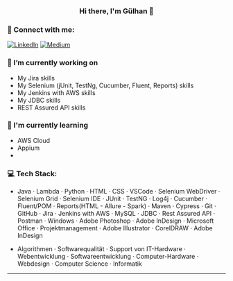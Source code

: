 <h3 align="center">
Hi there, I'm Gülhan 👋
</h3>

### 🤝 Connect with me:
[![LinkedIn](https://img.shields.io/badge/LinkedIn-%230077B5.svg?logo=linkedin&logoColor=white)](https://www.linkedin.com/in/g%C3%BClhan-tezcan-3895b5268/) [![Medium](https://img.shields.io/badge/Medium-12100E?logo=medium&logoColor=white)](https://medium.com/@Gulhante) 


### 🔭 I’m currently working on

- My Jira skills
- My Selenium (jUnit, TestNg, Cucumber, Fluent, Reports) skills
- My Jenkins with AWS skills
- My JDBC skills
- REST Assured API skills


### 🌱 I'm currently learning

- AWS Cloud
- Appium
- 

### 💻 Tech Stack:

- Java · Lambda · Python · HTML · CSS · VSCode · Selenium WebDriver · Selenium Grid · Selenium IDE · JUnit · TestNG · Log4j · Cucumber · Fluent/POM · Reports(HTML - Allure - Spark) · Maven · Cypress · Git · GitHub · Jira  · Jenkins with AWS · MySQL · JDBC · Rest Assured API · Postman · Windows · Adobe Photoshop · Adobe InDesign · Microsoft Office · Projektmanagement · Adobe Illustrator · CorelDRAW · Adobe InDesign
  
- Algorithmen · Softwarequalität · Support von IT-Hardware · Webentwicklung · Softwareentwicklung · Computer-Hardware · Webdesign · Computer Science · Informatik

<!--
![Java](https://img.shields.io/badge/java-%23ED8B00.svg?style=for-the-badge&logo=java&logoColor=white) 
![HTML5](https://img.shields.io/badge/html5-%23E34F26.svg?style=for-the-badge&logo=html5&logoColor=white) 
![C++](https://img.shields.io/badge/c++-%2300599C.svg?style=for-the-badge&logo=c%2B%2B&logoColor=white) 
![CSS3](https://img.shields.io/badge/css3-%231572B6.svg?style=for-the-badge&logo=css3&logoColor=white) 
<img src="https://img.shields.io/badge/python-3670A0?style=for-the-badge&amp;logo=python&amp;logoColor=ffdd54" alt="Python">
<img src="https://img.shields.io/badge/Apache%20Maven-C71A36?style=for-the-badge&amp;logo=Apache%20Maven&amp;logoColor=white" alt="Apache Maven">
<img src="https://img.shields.io/badge/jira-%230A0FFF.svg?style=for-the-badge&amp;logo=jira&amp;logoColor=white" alt="Jira">
<img src="https://img.shields.io/badge/Notion-%23000000.svg?style=for-the-badge&amp;logo=notion&amp;logoColor=white" alt="Notion">
![Adobe Illustrator](https://img.shields.io/badge/adobeillustrator-%23FF9A00.svg?style=for-the-badge&logo=adobeillustrator&logoColor=white) 
![Adobe InDesign](https://img.shields.io/badge/Adobe%20InDesign-49021F?style=for-the-badge&logo=adobeindesign&logoColor=white) 
![Adobe Photoshop](https://img.shields.io/badge/adobephotoshop-%2331A8FF.svg?style=for-the-badge&logo=adobephotoshop&logoColor=white)
![Notepad++](https://img.shields.io/badge/Notepad++-90E59A.svg?style=for-the-badge&logo=notepad%2b%2b&logoColor=black)
![Visual Studio Code](https://img.shields.io/badge/Visual%20Studio%20Code-0078d7.svg?style=for-the-badge&logo=visual-studio-code&logoColor=white)
-->

---

<!-- Proudly created with GPRM ( https://gprm.itsvg.in ) -->

